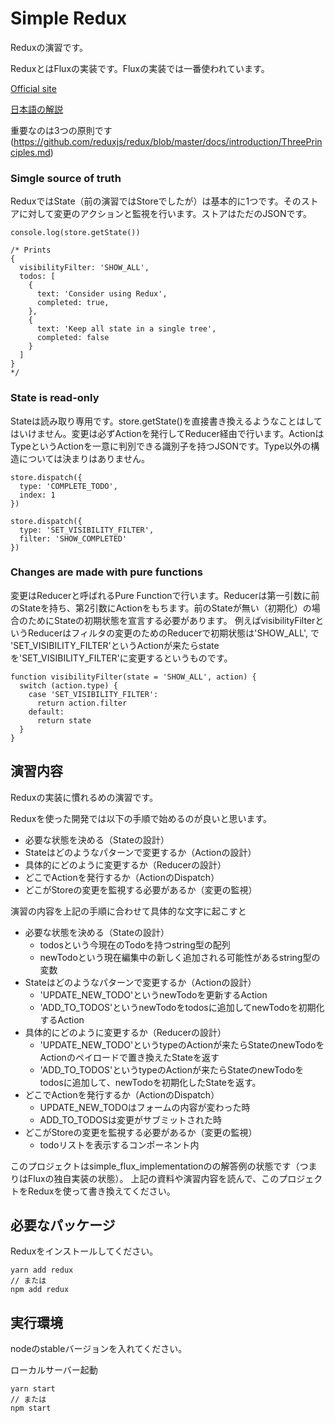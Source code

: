 # Simple Redux

Reduxの演習です。

ReduxとはFluxの実装です。Fluxの実装では一番使われています。

[Official site](https://redux.js.org/)

[日本語の解説](https://qiita.com/kiita312/items/49a1f03445b19cf407b7)

重要なのは3つの原則です(https://github.com/reduxjs/redux/blob/master/docs/introduction/ThreePrinciples.md)

### Simgle source of truth
ReduxではState（前の演習ではStoreでしたが）は基本的に1つです。そのストアに対して変更のアクションと監視を行います。ストアはただのJSONです。
```
console.log(store.getState())

/* Prints
{
  visibilityFilter: 'SHOW_ALL',
  todos: [
    {
      text: 'Consider using Redux',
      completed: true,
    },
    {
      text: 'Keep all state in a single tree',
      completed: false
    }
  ]
}
*/
```

### State is read-only
Stateは読み取り専用です。store.getState()を直接書き換えるようなことはしてはいけません。変更は必ずActionを発行してReducer経由で行います。ActionはTypeというActionを一意に判別できる識別子を持つJSONです。Type以外の構造については決まりはありません。
```
store.dispatch({
  type: 'COMPLETE_TODO',
  index: 1
})

store.dispatch({
  type: 'SET_VISIBILITY_FILTER',
  filter: 'SHOW_COMPLETED'
})
```

### Changes are made with pure functions
変更はReducerと呼ばれるPure Functionで行います。Reducerは第一引数に前のStateを持ち、第2引数にActionをもちます。前のStateが無い（初期化）の場合のためにStateの初期状態を宣言する必要があります。
例えばvisibilityFilterというReducerはフィルタの変更のためのReducerで初期状態は'SHOW_ALL', で 'SET_VISIBILITY_FILTER'というActionが来たらstateを'SET_VISIBILITY_FILTER'に変更するというものです。

```
function visibilityFilter(state = 'SHOW_ALL', action) {
  switch (action.type) {
    case 'SET_VISIBILITY_FILTER':
      return action.filter
    default:
      return state
  }
}
```

## 演習内容
Reduxの実装に慣れるめの演習です。

Reduxを使った開発では以下の手順で始めるのが良いと思います。

- 必要な状態を決める（Stateの設計）
- Stateはどのようなパターンで変更するか（Actionの設計）
- 具体的にどのように変更するか（Reducerの設計）
- どこでActionを発行するか（ActionのDispatch）
- どこがStoreの変更を監視する必要があるか（変更の監視）

演習の内容を上記の手順に合わせて具体的な文字に起こすと

- 必要な状態を決める（Stateの設計）
  - todosという今現在のTodoを持つstring型の配列
  - newTodoという現在編集中の新しく追加される可能性があるstring型の変数
- Stateはどのようなパターンで変更するか（Actionの設計）
  - 'UPDATE_NEW_TODO'というnewTodoを更新するAction
  - 'ADD_TO_TODOS'というnewTodoをtodosに追加してnewTodoを初期化するAction
- 具体的にどのように変更するか（Reducerの設計）
  - 'UPDATE_NEW_TODO'というtypeのActionが来たらStateのnewTodoをActionのペイロードで置き換えたStateを返す
  - 'ADD_TO_TODOS'というtypeのActionが来たらStateのnewTodoをtodosに追加して、newTodoを初期化したStateを返す。
- どこでActionを発行するか（ActionのDispatch）
  - UPDATE_NEW_TODOはフォームの内容が変わった時
  - ADD_TO_TODOSは変更がサブミットされた時
- どこがStoreの変更を監視する必要があるか（変更の監視）
  - todoリストを表示するコンポーネント内

このプロジェクトはsimple_flux_implementationのの解答例の状態です（つまりはFluxの独自実装の状態）。
上記の資料や演習内容を読んで、このプロジェクトをReduxを使って書き換えてください。

## 必要なパッケージ
Reduxをインストールしてください。
```
yarn add redux
// または
npm add redux
```

## 実行環境
nodeのstableバージョンを入れてください。

ローカルサーバー起動

```
yarn start
// または
npm start
```
